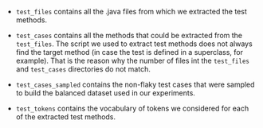 * `test_files` contains all the .java files from which we extracted the test methods. 

* `test_cases` contains all the methods that could be extracted from the `test_files`. The script we used to extract test methods does not always find the target method (in case the test is defined in a superclass, for example). That is the reason why the number of files int the `test_files` and `test_cases` directories do not match.

* `test_cases_sampled` contains the non-flaky test cases that were sampled to build the balanced dataset used in our experiments.

* `test_tokens` contains the vocabulary of tokens we considered for each of the extracted test methods.
